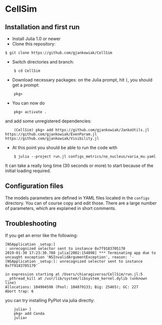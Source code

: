 # CellSim

## Installation and first run

- Install Julia 1.0 or newer
- Clone this repository:
```
$ git clone https://github.com/gjankowiak/CellSim
```

- Switch directories and branch:

```
    $ cd CellSim
```

- Download necessary packages: on the Julia prompt, hit `]`, you should get a prompt:

```
    pkg>
```
- You can now do

```
    pkg> activate .
```
and add some unregistered dependencies:

```
    (CellSim) pkg> add https://github.com/gjankowiak/JankoUtils.jl https://github.com/gjankowiak/EvenParam.jl https://github.com/gjankowiak/Visibility.jl
```
- At this point you should be able to run the code with

```
    $ julia --project run.jl configs_metrics/no_nucleus/varia_mu.yaml
```
It can take a really long time (30 seconds or more) to start because of the initial loading required.

## Configuration files

The models parameters are defined in YAML files located in the `configs` directory. You can of course copy and edit those. There are a large number of parameters, which are explained in short comments.

## Troubleshooting

If you get an error like the following:

```
[NSApplication _setup:]
: unrecognized selector sent to instance 0x7f9183705170
2019-01-30 17:23:30.788 julia[2002:154898] *** Terminating app due to uncaught exception 'NSInvalidArgumentException', reason: '-[NSApplication _setup:]: unrecognized selector sent to instance 0x7f9183705170'

in expression starting at /Users/chiaragiverso/CellSim/run.jl:5
__pthread_kill at /usr/lib/system/libsystem_kernel.dylib (unknown line)
Allocations: 104904598 (Pool: 104879133; Big: 25465); GC: 227
Abort trap: 6
```

you can try installing PyPlot via julia directly:
```
    julia> ]
    pkg> add Conda
    julia> 
```
